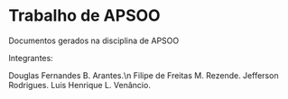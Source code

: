 Trabalho de APSOO
=================

Documentos gerados na disciplina de APSOO


Integrantes:

Douglas Fernandes B. Arantes.\n
Filipe de Freitas M. Rezende.
Jefferson Rodrigues.
Luis Henrique L. Venâncio.
